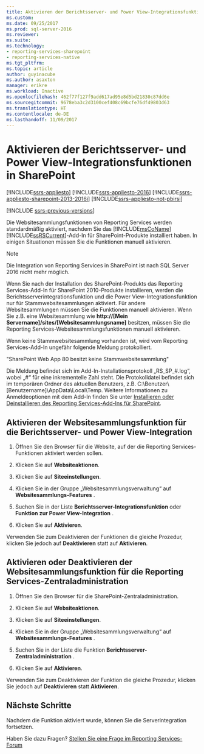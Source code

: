 ```yaml
---
title: Aktivieren der Berichtsserver- und Power View-Integrationsfunktionen in SharePoint | Microsoft-Dokumentation
ms.custom: 
ms.date: 09/25/2017
ms.prod: sql-server-2016
ms.reviewer: 
ms.suite: 
ms.technology:
- reporting-services-sharepoint
- reporting-services-native
ms.tgt_pltfrm: 
ms.topic: article
author: guyinacube
ms.author: asaxton
manager: erikre
ms.workload: Inactive
ms.openlocfilehash: 462f77f127f9add617ad95e8d5bd21830c87dd6e
ms.sourcegitcommit: 9678eba3c2d3100cef408c69bcfe76df49803d63
ms.translationtype: HT
ms.contentlocale: de-DE
ms.lasthandoff: 11/09/2017
---
```

# <a name="activate-the-report-server-and-power-view-integration-features-in-sharepoint"></a>Aktivieren der Berichtsserver- und Power View-Integrationsfunktionen in SharePoint

[!INCLUDE[ssrs-appliesto](../../includes/ssrs-appliesto.md)] [!INCLUDE[ssrs-appliesto-2016](../../includes/ssrs-appliesto-2016.md)] [!INCLUDE[ssrs-appliesto-sharepoint-2013-2016i](../../includes/ssrs-appliesto-sharepoint-2013-2016.md)] [!INCLUDE[ssrs-appliesto-not-pbirsi](../../includes/ssrs-appliesto-not-pbirs.md)]

[!INCLUDE [ssrs-previous-versions](../../includes/ssrs-previous-versions.md)]

  Die Websitesammlungsfunktionen von Reporting Services werden standardmäßig aktiviert, nachdem Sie das [!INCLUDE[msCoName](../../includes/msconame-md.md)] [!INCLUDE[ssRSCurrent](../../includes/ssrscurrent-md.md)]-Add-In für SharePoint-Produkte installiert haben. In einigen Situationen müssen Sie die Funktionen manuell aktivieren.  

> [!NOTE]
> Die Integration von Reporting Services in SharePoint ist nach SQL Server 2016 nicht mehr möglich.

 Wenn Sie nach der Installation des SharePoint-Produkts das Reporting Services-Add-In für SharePoint 2010-Produkte installieren, werden die Berichtsserverintegrationsfunktion und die Power View-Integrationsfunktion nur für Stammwebsitesammlungen aktiviert. Für andere Websitesammlungen müssen Sie die Funktionen manuell aktivieren. Wenn Sie z.B. eine Websitesammlung wie **http://[Mein Servername]/sites/[Websitesammlungsname]** besitzen, müssen Sie die Reporting Services-Websitesammlungsfunktionen manuell aktivieren.  
  
 Wenn keine Stammwebsitesammlung vorhanden ist, wird vom Reporting Services-Add-In ungefähr folgende Meldung protokolliert.  
  
 "SharePoint Web App 80 besitzt keine Stammwebsitesammlung"  
  
 Die Meldung befindet sich im Add-In-Installationsprotokoll „RS_SP_#.log“, wobei „#“ für eine inkrementelle Zahl steht. Die Protokolldatei befindet sich im temporären Ordner des aktuellen Benutzers, z.B. C:\Benutzer\\[Benutzername]\AppData\Local\Temp. Weitere Informationen zu Anmeldeoptionen mit dem Add-In finden Sie unter [Installieren oder Deinstallieren des Reporting Services-Add-Ins für SharePoint](../../reporting-services/install-windows/install-or-uninstall-the-reporting-services-add-in-for-sharepoint.md).  

## <a name="activate-the-report-server-and-power-view-integration-site-collection-features"></a>Aktivieren der Websitesammlungsfunktion für die Berichtsserver- und Power View-Integration
  
1.  Öffnen Sie den Browser für die Website, auf der die Reporting Services-Funktionen aktiviert werden sollen.  
  
2.  Klicken Sie auf **Websiteaktionen**.  
  
3.  Klicken Sie auf **Siteeinstellungen**.  
  
4.  Klicken Sie in der Gruppe „Websitesammlungsverwaltung“ auf **Websitesammlungs-Features** .  
  
5.  Suchen Sie in der Liste **Berichtsserver-Integrationsfunktion** oder **Funktion zur Power View-Integration** .  
  
6.  Klicken Sie auf **Aktivieren**.  
  
 Verwenden Sie zum Deaktivieren der Funktionen die gleiche Prozedur, klicken Sie jedoch auf **Deaktivieren** statt auf **Aktivieren**.  
  
## <a name="activate-or-deactivate-reporting-services-central-administration-site-collection-feature"></a>Aktivieren oder Deaktivieren der Websitesammlungsfunktion für die Reporting Services-Zentraladministration
  
1.  Öffnen Sie den Browser für die SharePoint-Zentraladministration.  
  
2.  Klicken Sie auf **Websiteaktionen**.  
  
3.  Klicken Sie auf **Siteeinstellungen**.  
  
4.  Klicken Sie in der Gruppe „Websitesammlungsverwaltung“ auf **Websitesammlungs-Features** .  
  
5.  Suchen Sie in der Liste die Funktion **Berichtsserver-Zentraladministration** .  
  
6.  Klicken Sie auf **Aktivieren**.  
  
 Verwenden Sie zum Deaktivieren der Funktion die gleiche Prozedur, klicken Sie jedoch auf **Deaktivieren** statt **Aktivieren**.  
  
## <a name="next-steps"></a>Nächste Schritte

Nachdem die Funktion aktiviert wurde, können Sie die Serverintegration fortsetzen.

Haben Sie dazu Fragen? [Stellen Sie eine Frage im Reporting Services-Forum](http://go.microsoft.com/fwlink/?LinkId=620231)
